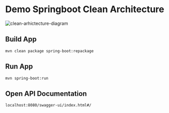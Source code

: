 # Demo Springboot Clean Architecture

![clean-arhictecture-diagram](https://user-images.githubusercontent.com/107911002/176683673-13e05dc8-0cad-412e-84ea-144869b9182b.jpeg)


## Build App
```
mvn clean package spring-boot:repackage
```

## Run App
```
mvn spring-boot:run
```

## Open API Documentation
```
localhost:8080/swagger-ui/index.html#/
```

